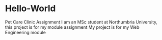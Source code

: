 # Hello-World
Pet Care Clinic Assignment
I am an MSc student at Northumbria University, this project is for my module assignment 
My project is for my Web Engineering module
